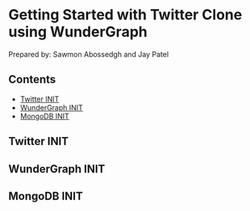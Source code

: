 # Getting Started with Twitter Clone using WunderGraph
Prepared by: Sawmon Abossedgh and Jay Patel

## Contents

- [Twitter INIT](#twitter-init)
- [WunderGraph INIT](#wundergraph-init)
- [MongoDB INIT](#mongodb-init)

## Twitter INIT


## WunderGraph INIT


## MongoDB INIT
